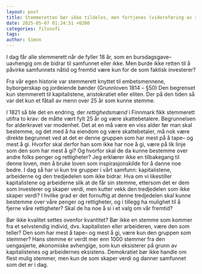 ```yaml
---
layout: post
title: Stemmeretten bør ikke tildeles, men fortjenes (videreføring av rettighedsmænd i Finnmark, 1821)
date: 2025-05-07 01:24:51 +0200
categories: filosofi
tags: 
author: Simon
---
```

I dag får alle stemmerett når de fyller 18 år, som en bursdagsgave– uavhengig om de bidrar til samfunnet eller ikke. Men burde ikke retten til å påvirke samfunnets nåtid og fremtid være kun for de som faktisk investerer?

Fra vår egen historie var stemmerett knyttet til embetsmennene, byborgerskap og jordeiende bønder (Grunnloven 1814 – §50) Den begrenset kun stemmerett til kapitalistene, aristokratiet eller eliten. Der på den tiden så var det kun et fåtall av menn over 25 år som kunne stemme. 

I 1821 så ble det en endring, der *rettighedsmænd* i Finnmark fikk stemmerett utifra to krav: de måtte vært fylt 25 år og være skattebetalere. Begrunnelsen for alderkravet var modenhet. Det at en må være en viss alder før man skal bestemme, og det med å ha eiendom og være skattebetaler, må nok være direkte begrunnet ved at det er denne gruppen som har mest på å tape– og mest å gi. Hvorfor skal derfor han som ikke har noe å gi, være på lik linje som den som har mest å gi? Og hvorfor skal de da kunne bestemme over andre folks penger og rettigheter? Jeg erklærer ikke en tilbakegang til denne loven, men å bruke loven som inspirasjonskilde for å danne noe bedre. I dag så har vi kun tre grupper i vårt samfunn: kapitalistene, arbeiderne og den tredjedelen som ikke bidrar. Hva om vi likestiller kapitalistene og arbeiderne slik at de får sin stemme, ettersom det er dem som investerer og skaper verdi, men kutter vekk den tredjedelen som ikke skaper verdi? I hvilke grad er det fornuftig at denne tredjedelen skal kunne bestemme over våre penger og rettigheter, og i tillegg ha mulighet til å fjerne våre rettigheter? Skal de ha noe å si i et valg om vår fremtid? 

Bør ikke kvalitet settes ovenfor kvantitet? Bør ikke en stemme som kommer fra et selvstendig individ, dvs. kapitalisten eller arbeideren, være den som teller? Den som har mest å tape– og mest å gi, være kun den gruppen som stemmer? Hans stemme er verdt mer enn 1000 stemmer fra den uengasjerte, økonomiske avhengige, som kun eksisterer på grunn av kapitalistenes og arbeidernes eksistens. Demokratiet bør ikke handle om flest mulig stemmer, men kun de som skaper verdi og danner samfunnet som det er i dag.

